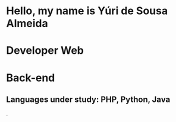 # Hello, my name is Yúri de Sousa Almeida
# Developer Web
# Back-end
## Languages under study: PHP, Python, Java

.


